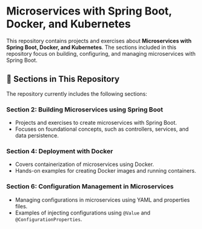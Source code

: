 # Microservices with Spring Boot, Docker, and Kubernetes

This repository contains projects and exercises about  **Microservices with Spring Boot, Docker, and Kubernetes**. The sections included in this repository focus on building, configuring, and managing microservices with Spring Boot.

## 📂 Sections in This Repository

The repository currently includes the following sections:

### Section 2: Building Microservices using Spring Boot
- Projects and exercises to create microservices with Spring Boot.
- Focuses on foundational concepts, such as controllers, services, and data persistence.

### Section 4: Deployment with Docker
- Covers containerization of microservices using Docker.
- Hands-on examples for creating Docker images and running containers.

### Section 6: Configuration Management in Microservices
- Managing configurations in microservices using YAML and properties files.
- Examples of injecting configurations using `@Value` and `@ConfigurationProperties`.
